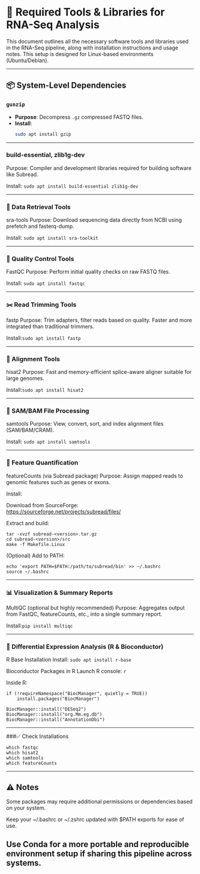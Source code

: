 # 🧰 Required Tools & Libraries for RNA-Seq Analysis

This document outlines all the necessary software tools and libraries used in the RNA-Seq pipeline, along with installation instructions and usage notes. This setup is designed for Linux-based environments (Ubuntu/Debian).

---

## 📦 System-Level Dependencies

### `gunzip`
- **Purpose**: Decompress `.gz` compressed FASTQ files.
- **Install**:
  ```bash
  sudo apt install gzip
  ```

---

### build-essential, zlib1g-dev
Purpose: Compiler and development libraries required for building software like Subread.

Install: ```sudo apt install build-essential zlib1g-dev ```

---

### 🔄 Data Retrieval Tools
sra-tools
Purpose: Download sequencing data directly from NCBI using prefetch and fasterq-dump.

Install: ```sudo apt install sra-toolkit```

---

### 🧪 Quality Control Tools
FastQC
Purpose: Perform initial quality checks on raw FASTQ files.

Install: ```sudo apt install fastqc```

---

### ✂️ Read Trimming Tools
fastp
Purpose: Trim adapters, filter reads based on quality. Faster and more integrated than traditional trimmers.

Install:```sudo apt install fastp```

---

### 🎯 Alignment Tools
hisat2
Purpose: Fast and memory-efficient splice-aware aligner suitable for large genomes.

Install:```sudo apt install hisat2```

---


### 🧬 SAM/BAM File Processing
samtools
Purpose: View, convert, sort, and index alignment files (SAM/BAM/CRAM).

Install: ```sudo apt install samtools```

---

###  🧮 Feature Quantification
featureCounts (via Subread package)
Purpose: Assign mapped reads to genomic features such as genes or exons.

Install:

Download from SourceForge:
https://sourceforge.net/projects/subread/files/

Extract and build:
```
tar -xvzf subread-<version>.tar.gz
cd subread-<version>/src
make -f Makefile.Linux
```
(Optional) Add to PATH:
```
echo 'export PATH=$PATH:/path/to/subread/bin' >> ~/.bashrc
source ~/.bashrc
```

---

### 📊 Visualization & Summary Reports
MultiQC (optional but highly recommended)
Purpose: Aggregates output from FastQC, featureCounts, etc., into a single summary report.

Install:```pip install multiqc```


---

### 🧪 Differential Expression Analysis (R & Bioconductor)

R Base Installation
Install: ```sudo apt install r-base```

Bioconductor Packages in R
Launch R console: ```r```

Inside R:
```
if (!requireNamespace("BiocManager", quietly = TRUE))
    install.packages("BiocManager")

BiocManager::install("DESeq2")
BiocManager::install("org.Mm.eg.db")
BiocManager::install("AnnotationDbi")
```

---

###✅ Check Installations
```
which fastqc
which hisat2
which samtools
which featureCounts
```

---
## ⚠️ Notes
Some packages may require additional permissions or dependencies based on your system.

Keep your ~/.bashrc or ~/.zshrc updated with $PATH exports for ease of use.

Use Conda for a more portable and reproducible environment setup if sharing this pipeline across systems.
---
